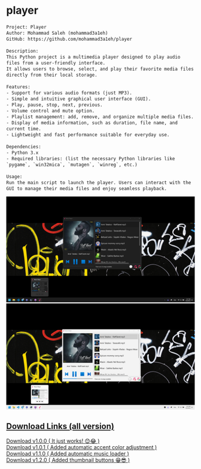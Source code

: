 # player
```text
Project: Player
Author: Mohammad Saleh (mohammad3a1eh)
GitHub: https://github.com/mohammad3a1eh/player

Description:
This Python project is a multimedia player designed to play audio files from a user-friendly interface.
It allows users to browse, select, and play their favorite media files directly from their local storage.

Features:
- Support for various audio formats (just MP3).
- Simple and intuitive graphical user interface (GUI).
- Play, pause, stop, next, previous.
- Volume control and mute option.
- Playlist management: add, remove, and organize multiple media files.
- Display of media information, such as duration, file name, and current time.
- Lightweight and fast performance suitable for everyday use.

Dependencies:
- Python 3.x
- Required libraries: (list the necessary Python libraries like `pygame`, `win32mica`, `mutagen`, `winreg`, etc.)

Usage:
Run the main script to launch the player. Users can interact with the GUI to manage their media files and enjoy seamless playback.
```
<a href="https://youtu.be/vB7FjpDk8LU" title="youtube video">

<img src="https://raw.githubusercontent.com/mohammad3a1eh/player/main/assets/dark.png" alt="dark mode"/>
<img src="https://raw.githubusercontent.com/mohammad3a1eh/player/main/assets/light.png" alt="light mode"/>


## Download Links (all version)
<a href="https://github.com/mohammad3a1eh/player/releases/download/v1.0.0/PyMusicPlayerInstaller.exe" title="Download 1.0.0" download>Download v1.0.0 ( It just works! 😊😂 )</a><br>
<a href="https://github.com/mohammad3a1eh/player/releases/download/v1.0.1/PyMusicPlayerInstaller.exe" title="Download 1.0.1" download>Download v1.0.1 ( Added automatic accent color adjustment )</a><br>
<a href="https://github.com/mohammad3a1eh/player/releases/download/v1.1.0/PyMusicPlayerInstaller.exe" title="Download 1.1.0" download>Download v1.1.0 ( Added automatic music loader )</a><br>
<a href="https://github.com/mohammad3a1eh/player/releases/download/v1.2.0/PyMusicPlayerInstaller.exe" title="Download 1.2.0" download>Download v1.2.0 ( Added thumbnail buttons 😁😎 )</a>
